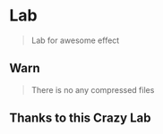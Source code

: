 # Lab
> Lab for awesome effect

## Warn
> There is no any compressed files

## Thanks to this Crazy Lab
